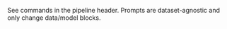 See commands in the pipeline header. Prompts are dataset-agnostic and only change data/model blocks.
